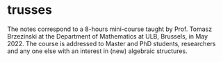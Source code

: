 # trusses

The notes correspond to a 8-hours mini-course 
taught by Prof. Tomasz Brzezinski at the 
Department of Mathematics at ULB, Brussels, in May 2022.
The course is addressed to Master and PhD students,
researchers and any one else with an 
interest in (new) algebraic structures. 
